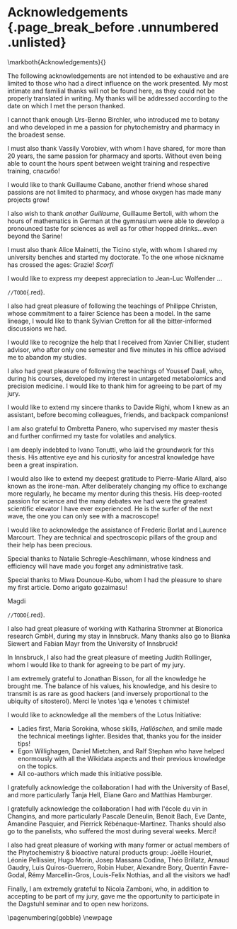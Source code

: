 # Acknowledgements {.page_break_before .unnumbered .unlisted}
\markboth{Acknowledgements}{}

The following acknowledgements are not intended to be exhaustive and are limited to those who had a direct influence on the work presented.
My most intimate and familial thanks will not be found here, as they could not be properly translated in writing.
My thanks will be addressed according to the date on which I met the person thanked.

I cannot thank enough Urs-Benno Birchler, who introduced me to botany and who developed in me a passion for phytochemistry and pharmacy in the broadest sense.

I must also thank Vassily Vorobiev, with whom I have shared, for more than 20 years, the same passion for pharmacy and sports. 
Without even being able to count the hours spent between weight training and respective training, спасибо!

I would like to thank Guillaume Cabane, another friend whose shared passions are not limited to pharmacy, and whose oxygen has made many projects grow!

I also wish to thank *another Guillaume*, Guillaume Bertoli, with whom the hours of mathematics in German at the gymnasium were able to develop a pronounced taste for sciences as well as for other hopped drinks...even beyond the Sarine!

I must also thank Alice Mainetti, the Ticino style, with whom I shared my university benches and started my doctorate. To the one whose nickname has crossed the ages: Grazie! *Scorfi*

I would like to express my deepest appreciation to Jean-Luc Wolfender ...

`//TODO`{.red}.

I also had great pleasure of following the teachings of Philippe Christen, whose commitment to a fairer Science has been a model. 
In the same lineage, I would like to thank Sylvian Cretton for all the bitter-informed discussions we had. 

I would like to recognize the help that I received from Xavier Chillier, student advisor, who after only one semester and five minutes in his office advised me to abandon my studies.

I also had great pleasure of following the teachings of Youssef Daali, who, during his courses, developed my interest in untargeted metabolomics and precision medicine.
I would like to thank him for agreeing to be part of my jury.

I would like to extend my sincere thanks to Davide Righi, whom I knew as an assistant, before becoming colleagues, friends, and backpack companions!

I am also grateful to Ombretta Panero, who supervised my master thesis and further confirmed my taste for volatiles and analytics.

I am deeply indebted to Ivano Tonutti, who laid the groundwork for this thesis.
His attentive eye and his curiosity for ancestral knowledge have been a great inspiration.

I would also like to extend my deepest gratitude to Pierre-Marie Allard, also known as the irone-man. 
After deliberately changing my office to exchange more regularly, he became my mentor during this thesis. 
His deep-rooted passion for science and the many debates we had were the greatest scientific elevator I have ever experienced.
He is the surfer of the next wave, the one you can only see with a macroscope!

I would like to acknowledge the assistance of Frederic Borlat and Laurence Marcourt.
They are technical and spectroscopic pillars of the group and their help has been precious.

Special thanks to Natalie Schregle-Aeschlimann, whose kindness and efficiency will have made you forget any administrative task.

Special thanks to Miwa Dounoue-Kubo, whom I had the pleasure to share my first article. 
Domo arigato gozaimasu!

Magdi

`//TODO`{.red}.

I also had great pleasure of working with Katharina Strommer at Bionorica research GmbH, during my stay in Innsbruck. 
Many thanks also go to Bianka Siewert and Fabian Mayr from the University of Innsbruck!

In Innsbruck, I also had the great pleasure of meeting Judith Rollinger, whom I would like to thank for agreeing to be part of my jury.

I am extremely grateful to Jonathan Bisson, for all the knowledge he brought me.
The balance of his values, his knowledge, and his desire to transmit is as rare as good hackers (and inversely proportional to the ubiquity of sitosterol). Merci le 
\notes \qa e \enotes
τ
chimiste!

I would like to acknowledge all the members of the Lotus Initiative:
- Ladies first, Maria Sorokina, whose skills, *Hallöschen*, and smile made the technical meetings lighter. Besides that, thanks you for the insider tips!
- Egon Willighagen, Daniel Mietchen, and Ralf Stephan who have helped enormously with all the Wikidata aspects and their previous knowledge on the topics.
- All co-authors which made this initiative possible.

I gratefully acknowledge the collaboration I had with the University of Basel, and more particularly Tanja Hell, Eliane Garo and Matthias Hamburger.

I gratefully acknowledge the collaboration I had with l'école du vin in Changins, and more particularly Pascale Deneulin, Benoit Bach, Eve Dante, Amandine Pasquier, and Pierrick Rébénaque-Martinez. Thanks should also go to the panelists, who suffered the most during several weeks. Merci!

I also had great pleasure of working with many former or actual members of the Phytochemistry & bioactive natural products group: Joëlle Houriet, Léonie Pellissier, Hugo Morin, Josep Massana Codina, Théo Brillatz, Arnaud Gaudry, Luis Quiros-Guerrero, Robin Huber, Alexandre Bory, Quentin Favre-Godal, Rémy Marcellin-Gros, Louis-Felix Nothias, and all the visitors we had!

Finally, I am extremely grateful to Nicola Zamboni, who, in addition to accepting to be part of my jury, gave me the opportunity to participate in the Dagstuhl seminar and to open new horizons.

\pagenumbering{gobble}
\newpage